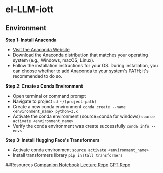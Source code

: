 # el-LLM-iott

## Environment
**Step 1: Install Anaconda**
- [Visit the Anaconda Website](https://www.anaconda.com/products/distribution)
- Download the Anaconda distribution that matches your operating system (e.g., Windows, macOS, Linux).
- Follow the installation instructions for your OS. During installation, you can choose whether to add Anaconda to your system's PATH; it's recommended to do so.

**Step 2: Create a Conda Environment**
- Open terminal or command prompt
- Navigate to project `cd ~/[project-path]`
- Create a new conda environment `conda create --name <environment_name> python=3.x`
- Activate the conda environment (source=conda for windows) `source activate <environment_name>`
- Verify the conda environment was create successfully `conda info --envs`

**Step 3: Install Hugging Face's Transformers**
- Activate conda environment `source activate <environment_name>`
- Install transformers library `pip install transformers`

##Resources
[Companion Notebook](https://colab.research.google.com/drive/1JMLa53HDuA-i7ZBmqV7ZnA3c_fvtXnx-?usp=sharing)
[Lecture Repo](https://github.com/karpathy/ng-video-lecture)
[GPT Repo](https://github.com/elliottbarnes/nanoGPT)
